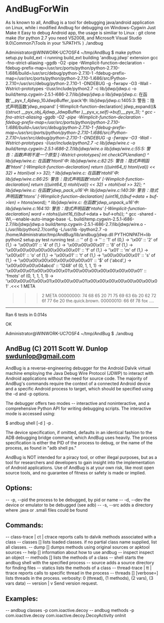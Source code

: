 # AndBugForWin

As Is known to all, AndBug is a tool for debugging java/android application on Linux, while i modified Andbug for debugging on  Windows-Cygwin
Just Make it Easy to debug Android app, the usage is similiar to Linux :
  git clone
  make (for python 2.7 you need VS2008, and Microsoft Visual Studio 9.0\Common7\Tools in your %PATH% )
  ./andbug
  
  
Administrator@WINWORK-UC7OSF4 ~/tmp/AndBug
$ make
python setup.py build_ext -i
running build_ext
building 'andbug.jdwp' extension
gcc -fno-strict-aliasing -ggdb -O2 -pipe -Wimplicit-function-declaration -fdebug-prefix-map=/usr/src/ports/python/python-2.7.10-1.i686/build=/usr/src/debug/python-2.7.10-1 -fdebug-prefix-map=/usr/src/ports/python/python-2.7.10-1.i686/src/Python-2.7.10=/usr/src/debug/python-2.7.10-1 -DNDEBUG -g -fwrapv -O3 -Wall -Wstrict-prototypes -I/usr/include/python2.7 -c lib/jdwp/jdwp.c -o build/temp.cygwin-2.5.1-i686-2.7/lib/jdwp/jdwp.o
lib/jdwp/jdwp.c: 在函数‘__pyx_f_4jdwp_10JdwpBuffer_ipack’中:
lib/jdwp/jdwp.c:1405:3: 警告：隐式声明函数‘jdwp_expand’ [-Wimplicit-function-declaration]
   jdwp_expand((&((struct __pyx_obj_4jdwp_JdwpBuffer *)__pyx_v_self)->buf),__pyx_3);
   ^
gcc -fno-strict-aliasing -ggdb -O2 -pipe -Wimplicit-function-declaration -fdebug-prefix-map=/usr/src/ports/python/python-2.7.10-1.i686/build=/usr/src/debug/python-2.7.10-1 -fdebug-prefix-map=/usr/src/ports/python/python-2.7.10-1.i686/src/Python-2.7.10=/usr/src/debug/python-2.7.10-1 -DNDEBUG -g -fwrapv -O3 -Wall -Wstrict-prototypes -I/usr/include/python2.7 -c lib/jdwp/wire.c -o build/temp.cygwin-2.5.1-i686-2.7/lib/jdwp/wire.o
lib/jdwp/wire.c:55:5: 警告：函数声明不是一个原型 [-Wstrict-prototypes]
 int checkCPUendian()
     ^
lib/jdwp/wire.c: 在函数‘htonll’中:
lib/jdwp/wire.c:82:25: 警告：隐式声明函数‘htonl’ [-Wimplicit-function-declaration]
     return (((uint64_t) htonl(val)) << 32) + htonl(val >> 32);
                         ^
lib/jdwp/wire.c: 在函数‘ntohll’中:
lib/jdwp/wire.c:86:25: 警告：隐式声明函数‘ntohl’ [-Wimplicit-function-declaration]
     return (((uint64_t) ntohl(val)) << 32) + ntohl(val >> 32);
                         ^
lib/jdwp/wire.c: 在函数‘jdwp_pack_u16’中:
lib/jdwp/wire.c:140:39: 警告：隐式声明函数‘htons’ [-Wimplicit-function-declaration]
  *(uint16_t*)(buf->data + buf->len) = htons(word);
                                       ^
lib/jdwp/wire.c: 在函数‘jdwp_unpack_u16’中:
lib/jdwp/wire.c:164:10: 警告：隐式声明函数‘ntohs’ [-Wimplicit-function-declaration]
  *word = ntohs(*(uint16_t*)(buf->data + buf->ofs));
          ^
gcc -shared -Wl,--enable-auto-image-base -L. build/temp.cygwin-2.5.1-i686-2.7/lib/jdwp/jdwp.o build/temp.cygwin-2.5.1-i686-2.7/lib/jdwp/wire.o -L/usr/lib/python2.7/config -L/usr/lib -lpython2.7 -o /home/Administrator/tmp/AndBug/lib/andbug/jdwp.dll
PYTHONPATH=lib python2 setup.py test
running test
.:: '' of () -> ''
:: '1' of (0,) -> '\x00'
:: '2' of (1,) -> '\x00\x01'
:: '4' of (1,) -> '\x00\x00\x00\x01'
:: '8' of (1,) -> '\x00\x00\x00\x00\x00\x00\x00\x01'
:: 'f' of (1,) -> '\x01'
:: 'm' of (1,) -> '\x00\x01'
:: 'o' of (1,) -> '\x00\x01'
:: 't' of (1,) -> '\x00\x00\x00\x01'
:: 's' of (1,) -> '\x00\x00\x00\x00\x00\x00\x00\x01'
:: '$' of ('abcd',) -> '\x00\x00\x00\x04abcd'
:: '1248' of (0, 1, 1, 1) -> '\x00\x00\x01\x00\x00\x00\x01\x00\x00\x00\x00\x00\x00\x00\x01'
:: 'fmots' of (0, 1, 1, 1, 1) -> '\x00\x00\x01\x00\x01\x00\x00\x00\x01\x00\x00\x00\x00\x00\x00\x00\x01'
.<<< 1 META
>>> 2 META
    00000000:  74 68 65 20 71 75 69 63 6b 20 62 72 6f 77 6e 20  the.quick.brown.
    00000010:  66 6f 78                                         fox
....
----------------------------------------------------------------------
Ran 6 tests in 0.014s

OK

Administrator@WINWORK-UC7OSF4 ~/tmp/AndBug
$ ./andbug

## AndBug (C) 2011 Scott W. Dunlop <swdunlop@gmail.com>
   AndBug is a reverse-engineering debugger for the Android Dalvik virtual
   machine employing the Java Debug Wire Protocol (JDWP) to interact with
   Android applications without the need for source code.  The majority of
   AndBug's commands require the context of a connected Android device and a
   specific Android process to target, which should be specified using the -d
   and -p options.

   The debugger offers two modes -- interactive and noninteractive, and a
   comprehensive Python API for writing debugging scripts.  The interactive mode
   is accessed using:

   $ andbug shell [-d <device>] -p <process>.

   The device specification, if omitted, defaults in an identical fashion to the
   ADB debugging bridge command, which AndBug uses heavily.  The process
   specification is either the PID of the process to debug, or the name of the
   process, as found in "adb shell ps."

   AndBug is NOT intended for a piracy tool, or other illegal purposes, but  as
   a tool for researchers and developers to gain insight into the
   implementation of Android applications.  Use of AndBug is at your own risk,
   like most open source tools, and no guarantee of fitness or safety is made or
   implied.
## Options:
   -- -p, --pid <opt>
      the process to be debugged, by pid or name
   -- -d, --dev <opt>
      the device or emulator to be debugged (see adb)
   -- -s, --src <opt>
      adds a directory where .java or .smali files could be found
## Commands:
   -- class-trace | ct | ctrace <class-path>
      reports calls to dalvik methods associated with a class
   -- classes [<partial class name>]
      lists loaded classes. if no partial class name supplied, list all classes.
   -- dump <class-path> [<method-query>]
      dumps methods using original sources or apktool sources
   -- help [<command>]
      information about how to use andbug
   -- inspect <object-id>
      inspect an object
   -- methods <class-path> [<method-query>]
      lists the methods of a class
   -- shell
      starts the andbug shell with the specified process
   -- source <src-dir>
      adds a source directory for finding files
   -- statics <class-path>
      lists the methods of a class
   -- thread-trace | tt | ttrace <thread-name>
      reports calls to specific thread in the process
   -- threads [<name>] [verbose=<verbose level>]
      lists threads in the process. verbosity: 0 (thread), (1 methods), (2
      vars), (3 vars data)
   -- version | v
      Send version request.
## Examples:
   -- andbug classes -p com.ioactive.decoy
   -- andbug methods -p com.ioactive.decoy com.ioactive.decoy.DecoyActivity
      onInit

